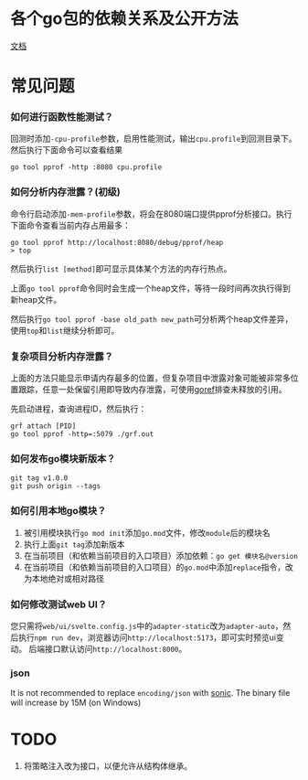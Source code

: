 # 各个go包的依赖关系及公开方法
[文档](https://www.banbot.site/en-US/api/)

# 常见问题
### 如何进行函数性能测试？
回测时添加`-cpu-profile`参数，启用性能测试，输出`cpu.profile`到回测目录下。然后执行下面命令可以查看结果
```shell
go tool pprof -http :8080 cpu.profile
```
### 如何分析内存泄露？(初级)
命令行启动添加`-mem-profile`参数，将会在8080端口提供pprof分析接口。执行下面命令查看当前内存占用最多：
```shell
go tool pprof http://localhost:8080/debug/pprof/heap
> top
```
然后执行`list [method]`即可显示具体某个方法的内存行热点。

上面`go tool pprof`命令同时会生成一个heap文件，等待一段时间再次执行得到新heap文件。

然后执行`go tool pprof -base old_path new_path`可分析两个heap文件差异，使用`top`和`list`继续分析即可。

### 复杂项目分析内存泄露？
上面的方法只能显示申请内存最多的位置，但复杂项目中泄露对象可能被非常多位置跟踪，任意一处保留引用即导致内存泄露，可使用[goref](https://github.com/cloudwego/goref)排查未释放的引用。

先启动进程，查询进程ID，然后执行：
```shell
grf attach [PID]
go tool pprof -http=:5079 ./grf.out
```

### 如何发布go模块新版本？
```shell
git tag v1.0.0
git push origin --tags
```
### 如何引用本地go模块？
1. 被引用模块执行`go mod init`添加`go.mod`文件，修改`module`后的模块名
2. 执行上面`git tag`添加新版本
3. 在当前项目（和依赖当前项目的入口项目）添加依赖：`go get 模块名@version`
4. 在当前项目（和依赖当前项目的入口项目）的`go.mod`中添加`replace`指令，改为本地绝对或相对路径

### 如何修改测试web UI？
您只需将`web/ui/svelte.config.js`中的`adapter-static`改为`adapter-auto`，然后执行`npm run dev`，浏览器访问`http://localhost:5173`，即可实时预览ui变动。
后端接口默认访问`http://localhost:8000`。

### json
It is not recommended to replace `encoding/json` with [sonic](https://github.com/bytedance/sonic/issues/574). The binary file will increase by 15M (on Windows)

# TODO
1. 将策略注入改为接口，以便允许从结构体继承。
